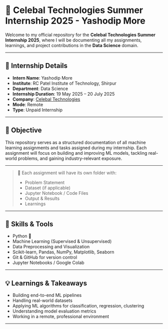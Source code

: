 # 🌟 Celebal Technologies Summer Internship 2025 - Yashodip More

Welcome to my official repository for the **Celebal Technologies Summer Internship 2025**, where I will be documenting all my assignments, learnings, and project contributions in the **Data Science** domain.

---

## 📄 Internship Details

- **Intern Name**: Yashodip More  
- **Institute**: RC Patel Institute of Technology, Shirpur  
- **Department**: Data Science  
- **Internship Duration**: 19 May 2025 – 20 July 2025  
- **Company**: [Celebal Technologies](https://www.celebaltech.com)  
- **Mode**: Remote  
- **Type**: Unpaid Internship  

---

## 🎯 Objective

This repository serves as a structured documentation of all machine learning assignments and tasks assigned during my internship. Each assignment will focus on building and improving ML models, tackling real-world problems, and gaining industry-relevant exposure.

---


> 📌 Each assignment will have its own folder with:
> - Problem Statement
> - Dataset (if applicable)
> - Jupyter Notebook / Code Files
> - Output & Results
> - Learnings

---

## 🧠 Skills & Tools

- Python 🐍  
- Machine Learning (Supervised & Unsupervised)  
- Data Preprocessing and Visualization  
- Scikit-learn, Pandas, NumPy, Matplotlib, Seaborn  
- Git & GitHub for version control  
- Jupyter Notebooks / Google Colab  

---

## 💡 Learnings & Takeaways

- Building end-to-end ML pipelines  
- Handling real-world datasets  
- Applying ML algorithms for classification, regression, clustering  
- Understanding model evaluation metrics  
- Working in a remote, professional environment  

---


